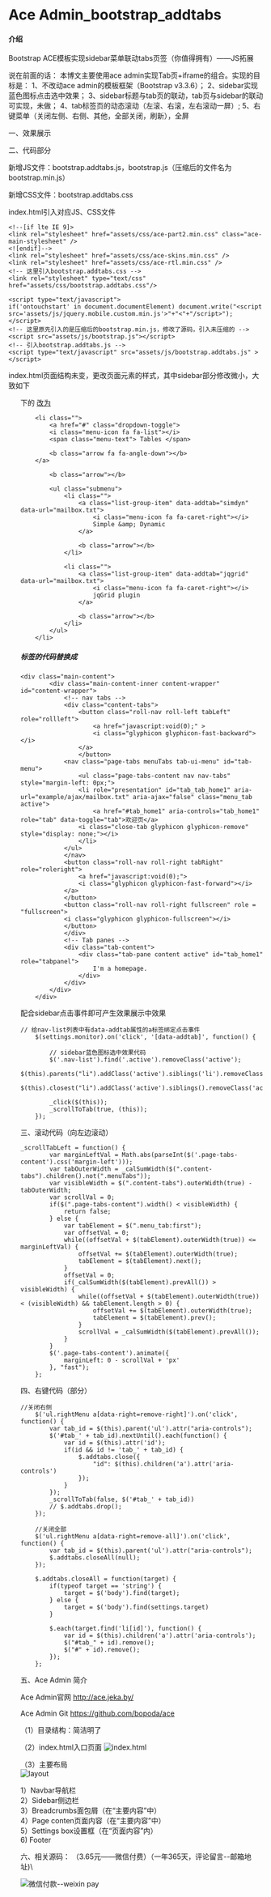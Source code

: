 # Ace Admin_bootstrap_addtabs

#### 介绍
Bootstrap ACE模板实现sidebar菜单联动tabs页签（你值得拥有）——JS拓展

说在前面的话：
        本博文主要使用ace admin实现Tab页+iframe的组合。实现的目标是：
            1、不改动ace admin的模板框架（Bootstrap v3.3.6）；
            2、sidebar实现蓝色图标点击选中效果；
            3、sidebar标题与tab页的联动，tab页与sidebar的联动可实现，未做；
            4、tab标签页的动态滚动（左滚、右滚，左右滚动一屏）;
            5、右键菜单（关闭左侧、右侧、其他，全部关闭，刷新），全屏

一、效果展示
 




二、代码部分

新增JS文件：bootstrap.addtabs.js，bootstrap.js（压缩后的文件名为bootstrap.min.js）

新增CSS文件：bootstrap.addtabs.css

index.html引入对应JS、CSS文件

    
```
<!--[if lte IE 9]>
<link rel="stylesheet" href="assets/css/ace-part2.min.css" class="ace-main-stylesheet" />
<![endif]-->
<link rel="stylesheet" href="assets/css/ace-skins.min.css" />
<link rel="stylesheet" href="assets/css/ace-rtl.min.css" />
<!-- 这里引入bootstrap.addtabs.css -->
<link rel="stylesheet" type="text/css" href="assets/css/bootstrap.addtabs.css"/>
```


    
```
<script type="text/javascript">
if('ontouchstart' in document.documentElement) document.write("<script src='assets/js/jquery.mobile.custom.min.js'>"+"<"+"/script>");
</script>
<!-- 这里原先引入的是压缩后的bootstrap.min.js，修改了源码，引入未压缩的 -->
<script src="assets/js/bootstrap.js"></script>
<!-- 引入bootstrap.addtabs.js -->
<script type="text/javascript" src="assets/js/bootstrap.addtabs.js" ></script>
```


index.html页面结构未变，更改页面元素的样式，其中sidebar部分修改微小，大致如下
<ul class="submenu"> 下的
<a href="tables.html"> 改为
<a class="list-group-item" data-addtab="jqgrid" data-url="mailbox.txt">

    
```
    <li class="">
    	<a href="#" class="dropdown-toggle">
		<i class="menu-icon fa fa-list"></i>
		<span class="menu-text"> Tables </span>
 
		<b class="arrow fa fa-angle-down"></b>
	</a>
     
    	<b class="arrow"></b>
     
    	<ul class="submenu">
    		<li class="">
    			<a class="list-group-item" data-addtab="simdyn" data-url="mailbox.txt">
    				<i class="menu-icon fa fa-caret-right"></i>
    				Simple &amp; Dynamic
    			</a>
     
    			<b class="arrow"></b>
    		</li>
     
    		<li class="">
    			<a class="list-group-item" data-addtab="jqgrid" data-url="mailbox.txt">
    				<i class="menu-icon fa fa-caret-right"></i>
    				jqGrid plugin
    			</a>
     
    			<b class="arrow"></b>
    		</li>
    	</ul>
    </li>
```


##### <div class="main-content-inner">标签的代码替换成

    
```
<div class="main-content">
        <div class="main-content-inner content-wrapper" id="content-wrapper">
            <!-- nav tabs -->
            <div class="content-tabs">
                <button class="roll-nav roll-left tabLeft" role="rollleft">
                    <a href="javascript:void(0);" >
    	            <i class="glyphicon glyphicon-fast-backward"></i>
            	</a>
                </button>
    	    <nav class="page-tabs menuTabs tab-ui-menu" id="tab-menu">
    	        <ul class="page-tabs-content nav nav-tabs" style="margin-left: 0px;">
    		    <li role="presentation" id="tab_tab_home1" aria-url="example/ajax/mailbox.txt" aria-ajax="false" class="menu_tab active">
    		        <a href="#tab_home1" aria-controls="tab_home1" role="tab" data-toggle="tab">欢迎页</a>
    			<i class="close-tab glyphicon glyphicon-remove" style="display: none;"></i>
    		    </li>
    		</ul>
    	    </nav>
    	    <button class="roll-nav roll-right tabRight" role="roleright">
    	        <a href="javascript:void(0);">
    		    <i class="glyphicon glyphicon-fast-forward"></i>
    		</a>
    	    </button>
    	    <button class="roll-nav roll-right fullscreen" role = "fullscreen">
    		<i class="glyphicon glyphicon-fullscreen"></i>
    	    </button>
            </div>
            <!-- Tab panes -->
            <div class="tab-content">
                <div class="tab-pane content active" id="tab_home1" role="tabpanel">
                    I'm a homepage.
                </div>
            </div>
        </div>
    </div>
```


配合sidebar点击事件即可产生效果展示中效果
 

    
```
// 给nav-list列表中有data-addtab属性的a标签绑定点击事件
    $(settings.monitor).on('click', '[data-addtab]', function() {
     
    	// sidebar蓝色图标选中效果代码
    	$('.nav-list').find('.active').removeClass('active');
    	$(this).parents("li").addClass('active').siblings('li').removeClass('active');
    	$(this).closest("li").addClass('active').siblings().removeClass('active');
     
    	_click($(this));
    	_scrollToTab(true, (this));
    });
```


三、滚动代码（向左边滚动）

    
```
_scrollTabLeft = function() {
    	var marginLeftVal = Math.abs(parseInt($('.page-tabs-content').css('margin-left')));
    	var tabOuterWidth = _calSumWidth($(".content-tabs").children().not(".menuTabs"));
    	var visibleWidth = $(".content-tabs").outerWidth(true) - tabOuterWidth;
    	var scrollVal = 0;
    	if($(".page-tabs-content").width() < visibleWidth) {
    		return false;
    	} else {
    		var tabElement = $(".menu_tab:first");
    		var offsetVal = 0;
    		while((offsetVal + $(tabElement).outerWidth(true)) <= marginLeftVal) {
    			offsetVal += $(tabElement).outerWidth(true);
    			tabElement = $(tabElement).next();
    		}
    		offsetVal = 0;
    		if(_calSumWidth($(tabElement).prevAll()) > visibleWidth) {
    			while((offsetVal + $(tabElement).outerWidth(true)) < (visibleWidth) && tabElement.length > 0) {
    				offsetVal += $(tabElement).outerWidth(true);
    				tabElement = $(tabElement).prev();
    			}
    			scrollVal = _calSumWidth($(tabElement).prevAll());
    		}
    	}
    	$('.page-tabs-content').animate({
    		marginLeft: 0 - scrollVal + 'px'
    	}, "fast");
    };
```


四、右键代码（部分）

    
```
//关闭右侧
    $('ul.rightMenu a[data-right=remove-right]').on('click', function() {
    	var tab_id = $(this).parent('ul').attr("aria-controls");
    	$('#tab_' + tab_id).nextUntil().each(function() {
    		var id = $(this).attr('id');
    		if(id && id != 'tab_' + tab_id) {
    			$.addtabs.close({
    				"id": $(this).children('a').attr('aria-controls')
    			});
    		}
    	});
    	_scrollToTab(false, $('#tab_' + tab_id))
    	// $.addtabs.drop();
    });
     
    //关闭全部
    $('ul.rightMenu a[data-right=remove-all]').on('click', function() {
    	var tab_id = $(this).parent('ul').attr("aria-controls");
    	$.addtabs.closeAll(null);
    });
     
    $.addtabs.closeAll = function(target) {
    	if(typeof target == 'string') {
    		target = $('body').find(target);
    	} else {
    		target = $('body').find(settings.target)
    	}
     
    	$.each(target.find('li[id]'), function() {
    		var id = $(this).children('a').attr('aria-controls');
    		$("#tab_" + id).remove();
    		$("#" + id).remove();
    	});
    };
```


五、Ace Admin 简介

Ace Admin官网 http://ace.jeka.by/

Ace Admin Git  https://github.com/bopoda/ace

（1）目录结构：简洁明了

（2）index.html入口页面
![index.html](https://images.gitee.com/uploads/images/2019/0422/165939_4c4f490c_954087.png "2.png")

（3）主要布局\
![layout](https://images.gitee.com/uploads/images/2019/0422/165917_bfa5519e_954087.png "1.png")

1）Navbar导航栏\
2）Sidebar侧边栏\
3）Breadcrumbs面包屑（在“主要内容”中）\
4）Page conten页面内容（在“主要内容”中）\
5）Settings box设置框（在“页面内容”内）\
6) Footer 

六、相关源码：
（3.65元——微信付费）（一年365天，评论留言--邮箱地址)\

![微信付款--weixin pay](https://images.gitee.com/uploads/images/2019/0422/165845_2eb5feea_954087.png "00.png")
